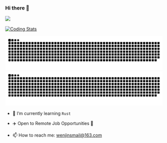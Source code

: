 ### Hi there 👋

<!--
**wenjin1997/wenjin1997** is a ✨ _special_ ✨ repository because its `README.md` (this file) appears on your GitHub profile.

Here are some ideas to get you started:

- 🔭 I’m currently working on ...
- 🌱 I’m currently learning ...
- 👯 I’m looking to collaborate on ...
- 🤔 I’m looking for help with ...
- 💬 Ask me about ...
- 📫 How to reach me: ...
- 😄 Pronouns: ...
- ⚡ Fun fact: ...
-->





![](https://github-readme-stats.vercel.app/api?username=wenjin1997&show_icons=true&line_height=21&show_icons=true&theme=vue&hide_border=true)

[![Coding Stats](https://github-readme-stats.vercel.app/api/wakatime?username=wenjin1997&layout=compact&langs_count=14&theme=buefy&custom_title=Recent%20Coding%20Stats&border_radius=18)](https://github-readme-stats.vercel.app/api/wakatime?username=wenjin1997&layout=compact&langs_count=14&theme=buefy&custom_title=Recent%20Coding%20Stats&border_radius=18)

<!--
![](https://github-readme-stats.vercel.app/api/top-langs/?username=wenjin1997&show_icons=true&layout=compact&theme=vue&hide_border=true&hide=html,css)
-->

![github contribution grid snake animation](https://raw.githubusercontent.com/wenjin1997/wenjin1997/output/github-contribution-grid-snake-dark.svg#gh-dark-mode-only)![github contribution grid snake animation](https://raw.githubusercontent.com/wenjin1997/wenjin1997/output/github-contribution-grid-snake.svg#gh-light-mode-only)

- 🌱 I’m currently learning `Rust`

- ✈️ Open to Remote Job Opportunities 🍻

- 📫 How to reach me: wenjinsmail@163.com
